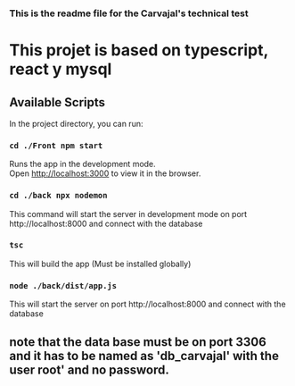 ### This is the readme file for the Carvajal's technical test
# This projet is based on typescript, react y mysql

## Available Scripts

In the project directory, you can run:

### `cd ./Front npm start`

Runs the app in the development mode.\
Open [http://localhost:3000](http://localhost:3000) to view it in the browser.


### `cd ./back npx nodemon`

This command will start the server in development mode
on port http://localhost:8000 and connect with the database

### `tsc`
This will build the app (Must be installed globally)

### `node ./back/dist/app.js`

This will start the server on port http://localhost:8000 and connect with the database

## note that the data base must be on port 3306 and it has to be named as 'db_carvajal' with the user root' and no password.
